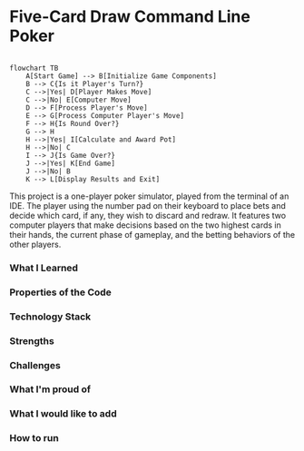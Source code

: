 # Five-Card Draw Command Line Poker

```mermaid

flowchart TB
    A[Start Game] --> B[Initialize Game Components]
    B --> C{Is it Player's Turn?}
    C -->|Yes| D[Player Makes Move]
    C -->|No| E[Computer Move]
    D --> F[Process Player's Move]
    E --> G[Process Computer Player's Move]
    F --> H{Is Round Over?}
    G --> H
    H -->|Yes| I[Calculate and Award Pot]
    H -->|No| C
    I --> J{Is Game Over?}
    J -->|Yes| K[End Game]
    J -->|No| B
    K --> L[Display Results and Exit]

```
This project is a one-player poker simulator, played from the terminal of an IDE. The player using the number pad on their keyboard to place bets and decide which card, if any, they wish to discard and redraw.
It features two computer players that make decisions based on the two highest cards in their hands, the current phase of gameplay, and the betting behaviors of the other players. 

### What I Learned

### Properties of the Code

### Technology Stack

### Strengths

### Challenges

### What I'm proud of

### What I would like to add

### How to run
